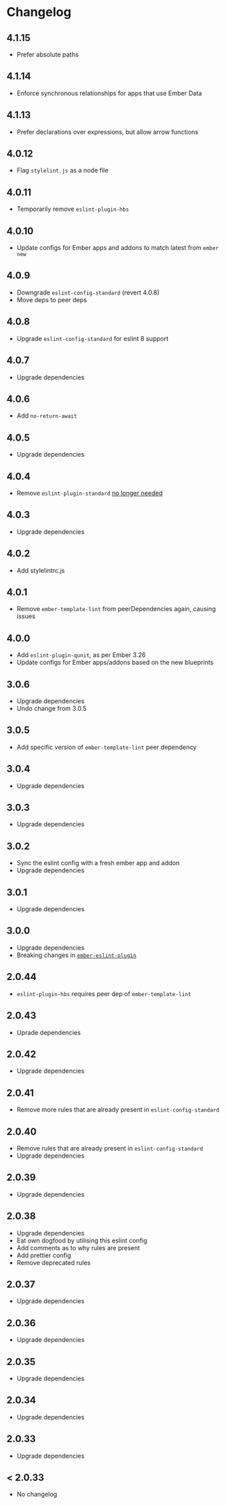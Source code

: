 # Changelog

## 4.1.15

- Prefer absolute paths

## 4.1.14

- Enforce synchronous relationships for apps that use Ember Data

## 4.1.13

- Prefer declarations over expressions, but allow arrow functions

## 4.0.12

- Flag `stylelint.js` as a node file

## 4.0.11

- Temporarily remove `eslint-plugin-hbs`

## 4.0.10

- Update configs for Ember apps and addons to match latest from `ember new`

## 4.0.9

- Downgrade `eslint-config-standard` (revert 4.0.8)
- Move deps to peer deps

## 4.0.8

- Upgrade `eslint-config-standard` for eslint 8 support

## 4.0.7

- Upgrade dependencies

## 4.0.6

- Add `no-return-await`

## 4.0.5

- Upgrade dependencies

## 4.0.4

- Remove `eslint-plugin-standard` [no longer needed](https://github.com/standard/standard/issues/1316)

## 4.0.3

- Upgrade dependencies

## 4.0.2

- Add stylelintrc.js

## 4.0.1

- Remove `ember-template-lint` from peerDependencies again, causing issues

## 4.0.0

- Add `eslint-plugin-qunit`, as per Ember 3.26
- Update configs for Ember apps/addons based on the new blueprints

## 3.0.6

- Upgrade dependencies
- Undo change from 3.0.5

## 3.0.5

- Add specific version of `ember-template-lint` peer dependency

## 3.0.4

- Upgrade dependencies

## 3.0.3

- Upgrade dependencies

## 3.0.2

- Sync the eslint config with a fresh ember app and addon
- Upgrade dependencies

## 3.0.1

- Upgrade dependencies

## 3.0.0

- Upgrade dependencies
- Breaking changes in [`ember-eslint-plugin`](https://github.com/ember-cli/eslint-plugin-ember/blob/master/CHANGELOG.md#v900-2020-09-07)

## 2.0.44

- `eslint-plugin-hbs` requires peer dep of `ember-template-lint`

## 2.0.43

- Uprade dependencies

## 2.0.42

- Upgrade dependencies

## 2.0.41

- Remove more rules that are already present in `eslint-config-standard`

## 2.0.40

- Remove rules that are already present in `eslint-config-standard`
- Upgrade dependencies

## 2.0.39

- Upgrade dependencies

## 2.0.38

- Upgrade dependencies
- Eat own dogfood by utilising this eslint config
- Add comments as to why rules are present
- Add prettier config
- Remove deprecated rules

## 2.0.37

- Upgrade dependencies

## 2.0.36

- Upgrade dependencies

## 2.0.35

- Upgrade dependencies

## 2.0.34

- Upgrade dependencies

## 2.0.33

- Upgrade dependencies

## < 2.0.33

- No changelog
